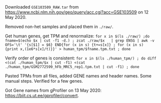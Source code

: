 Downloaded `GSE103509_RAW.tar` from https://www.ncbi.nlm.nih.gov/geo/query/acc.cgi?acc=GSE103509 on 12 May 2020.

Removed non-het samples and placed them in `./raw/`.

Get human genes, get TPM and renormalize:
`for x in $(ls ./raw/) ;do fname=$(echo $x | cut -f1 -d.) ; zcat ./raw/$x   | grep ENSG | awk -v OFS='\t' '{s[$1] = $6} END{for (x in s) {t+=s[x]} ; for (x in s) {print x,(1e6*s[x]/t)}}' > human_tpm/$fname.tpm.txt ; done`

Verify order of genes is consistent:
`for x in $(ls ./human_tpm/) ; do diff <(cat ./human_tpm/$x | cut -f1) <(cat ./human_tpm/GSM2772599_hFb_MRC5_rep1.tpm.txt | cut -f1) ; done`

Pasted TPMs from all files, added GENE names and header names. Some manual steps. Verified for a few genes.

Got Gene names from gProfiler on 13 May 2020: https://biit.cs.ut.ee/gprofiler/convert.
